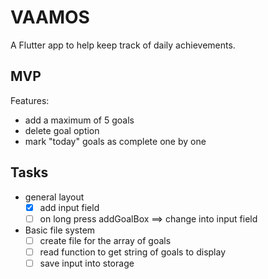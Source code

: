 # VAAMOS

A Flutter app to help keep track of daily achievements.

## MVP

Features:

- add a maximum of 5 goals
- delete goal option
- mark "today" goals as complete one by one

## Tasks

- general layout
  - [x] add input field
  - [ ] on long press addGoalBox ==> change into input field

- Basic file system
  - [ ] create file for the array of goals
  - [ ] read function to get string of goals to display
  - [ ] save input into storage
